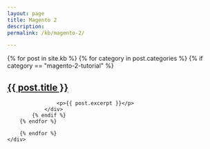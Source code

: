 ```yaml
---
layout: page
title: Magento 2
description: 
permalink: /kb/magento-2/

---
```




<div class="container">
	<div class="row previews">
		{% for post in site.kb %}
		{% for category in post.categories %}
			{% if category == "magento-2-tutorial" %}
				<div class="col-lg-12 col-sm-12">
					<a href="{{ site.url }}{{ post.url }}" class="post-image-link">
	                    <h2>{{ post.title }}</h2>
	                </a>

	                <p>{{ post.excerpt }}</p>
				</div>	 
			{% endif %}
		{% endfor %}
		 
		{% endfor %}
	</div>
</div>